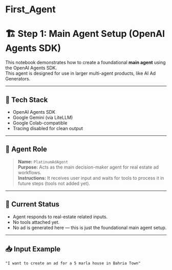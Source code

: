 # First_Agent
# 🏗️ Step 1: Main Agent Setup (OpenAI Agents SDK)

This notebook demonstrates how to create a foundational **main agent** using the OpenAI Agents SDK.  
This agent is designed for use in larger multi-agent products, like AI Ad Generators.

---

## 🔧 Tech Stack

- OpenAI Agents SDK
- Google Gemini (via LiteLLM)
- Google Colab-compatible
- Tracing disabled for clean output

---

## 🎯 Agent Role

> **Name:** `PlatinumAdAgent`  
> **Purpose:** Acts as the main decision-maker agent for real estate ad workflows.  
> **Instructions:** It receives user input and waits for tools to process it in future steps (tools not added yet).

---

## 🧪 Current Status

- Agent responds to real-estate related inputs.
- No tools attached yet.
- No ad is generated here — this is just the foundational main agent setup.

---

## 📥 Input Example

```text
"I want to create an ad for a 5 marla house in Bahria Town"
